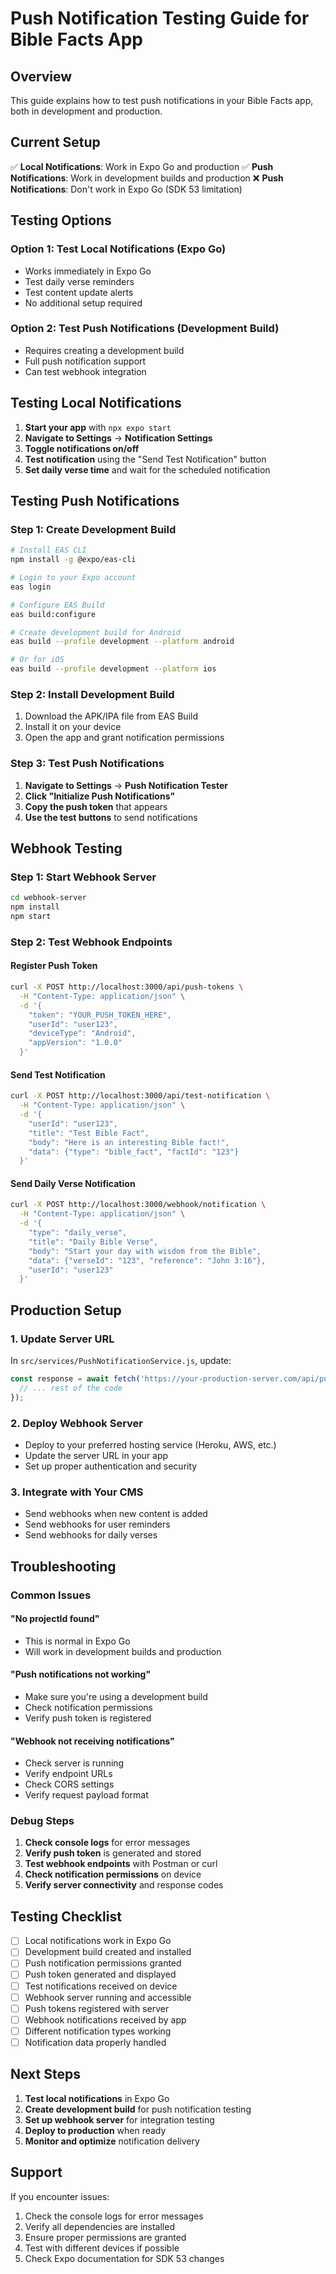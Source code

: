 # Push Notification Testing Guide for Bible Facts App

## Overview
This guide explains how to test push notifications in your Bible Facts app, both in development and production.

## Current Setup
✅ **Local Notifications**: Work in Expo Go and production
✅ **Push Notifications**: Work in development builds and production
❌ **Push Notifications**: Don't work in Expo Go (SDK 53 limitation)

## Testing Options

### Option 1: Test Local Notifications (Expo Go)
- Works immediately in Expo Go
- Test daily verse reminders
- Test content update alerts
- No additional setup required

### Option 2: Test Push Notifications (Development Build)
- Requires creating a development build
- Full push notification support
- Can test webhook integration

## Testing Local Notifications

1. **Start your app** with `npx expo start`
2. **Navigate to Settings** → **Notification Settings**
3. **Toggle notifications on/off**
4. **Test notification** using the "Send Test Notification" button
5. **Set daily verse time** and wait for the scheduled notification

## Testing Push Notifications

### Step 1: Create Development Build

```bash
# Install EAS CLI
npm install -g @expo/eas-cli

# Login to your Expo account
eas login

# Configure EAS Build
eas build:configure

# Create development build for Android
eas build --profile development --platform android

# Or for iOS
eas build --profile development --platform ios
```

### Step 2: Install Development Build
1. Download the APK/IPA file from EAS Build
2. Install it on your device
3. Open the app and grant notification permissions

### Step 3: Test Push Notifications
1. **Navigate to Settings** → **Push Notification Tester**
2. **Click "Initialize Push Notifications"**
3. **Copy the push token** that appears
4. **Use the test buttons** to send notifications

## Webhook Testing

### Step 1: Start Webhook Server

```bash
cd webhook-server
npm install
npm start
```

### Step 2: Test Webhook Endpoints

#### Register Push Token
```bash
curl -X POST http://localhost:3000/api/push-tokens \
  -H "Content-Type: application/json" \
  -d '{
    "token": "YOUR_PUSH_TOKEN_HERE",
    "userId": "user123",
    "deviceType": "Android",
    "appVersion": "1.0.0"
  }'
```

#### Send Test Notification
```bash
curl -X POST http://localhost:3000/api/test-notification \
  -H "Content-Type: application/json" \
  -d '{
    "userId": "user123",
    "title": "Test Bible Fact",
    "body": "Here is an interesting Bible fact!",
    "data": {"type": "bible_fact", "factId": "123"}
  }'
```

#### Send Daily Verse Notification
```bash
curl -X POST http://localhost:3000/webhook/notification \
  -H "Content-Type: application/json" \
  -d '{
    "type": "daily_verse",
    "title": "Daily Bible Verse",
    "body": "Start your day with wisdom from the Bible",
    "data": {"verseId": "123", "reference": "John 3:16"},
    "userId": "user123"
  }'
```

## Production Setup

### 1. Update Server URL
In `src/services/PushNotificationService.js`, update:
```javascript
const response = await fetch('https://your-production-server.com/api/push-tokens', {
  // ... rest of the code
});
```

### 2. Deploy Webhook Server
- Deploy to your preferred hosting service (Heroku, AWS, etc.)
- Update the server URL in your app
- Set up proper authentication and security

### 3. Integrate with Your CMS
- Send webhooks when new content is added
- Send webhooks for user reminders
- Send webhooks for daily verses

## Troubleshooting

### Common Issues

#### "No projectId found"
- This is normal in Expo Go
- Will work in development builds and production

#### "Push notifications not working"
- Make sure you're using a development build
- Check notification permissions
- Verify push token is registered

#### "Webhook not receiving notifications"
- Check server is running
- Verify endpoint URLs
- Check CORS settings
- Verify request payload format

### Debug Steps

1. **Check console logs** for error messages
2. **Verify push token** is generated and stored
3. **Test webhook endpoints** with Postman or curl
4. **Check notification permissions** on device
5. **Verify server connectivity** and response codes

## Testing Checklist

- [ ] Local notifications work in Expo Go
- [ ] Development build created and installed
- [ ] Push notification permissions granted
- [ ] Push token generated and displayed
- [ ] Test notifications received on device
- [ ] Webhook server running and accessible
- [ ] Push tokens registered with server
- [ ] Webhook notifications received by app
- [ ] Different notification types working
- [ ] Notification data properly handled

## Next Steps

1. **Test local notifications** in Expo Go
2. **Create development build** for push notification testing
3. **Set up webhook server** for integration testing
4. **Deploy to production** when ready
5. **Monitor and optimize** notification delivery

## Support

If you encounter issues:
1. Check the console logs for error messages
2. Verify all dependencies are installed
3. Ensure proper permissions are granted
4. Test with different devices if possible
5. Check Expo documentation for SDK 53 changes
